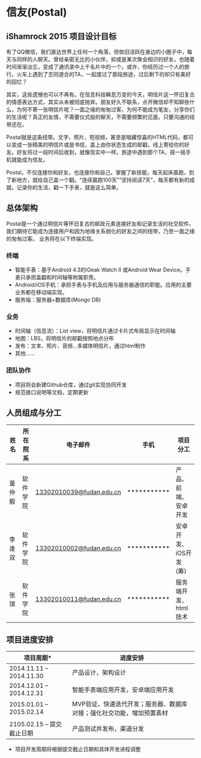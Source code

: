 信友(Postal)
======

iShamrock 2015
项目设计目标
---------------------
有了QQ微信，我们直达世界上任何一个角落，但依旧活跃在身边的小圈子中，每天与同样的人聊天。曾经亲密无比的小伙伴，抑或是某次聚会相识的好友，也随着时间渐渐淡忘，变成了通讯录中上千名片中的一个。或许，你经历过一个人的旅行，火车上遇到了志同道合的TA，一起度过了那段旅途，过后剩下的却只有美好的回忆？

其实，这些遗憾也可以不再有。在信息科技瞬息万变的今天，明信片这一怀旧复古的情感表达方式，其实从未被彻底抛弃。朋友好久不联系，点开微信却不知聊些什么，为何不寄一张明信片呢？一面之缘的匆匆过客，为何不能成为笔友，分享你们的生活呢？真正的友情，不需要仪式般的聊天，不需要频繁的见面，只要沟通的纽带还在。

Postal就是这条纽带。文字、照片、短视频，甚至是暗藏惊喜的HTML代码，都可以变成一张精美的明信片或是书信，盖上由你状态生成的邮戳，线上寄给你的好友。好友将过一段时间后收到，就像现实中一样。旅途中遇到那个TA，摇一摇手机就能成为信友。

Postal，不仅连接你和好友，也连接你和自己。掌握了新技能，每天起床晨跑，到了新地方，就给自己盖一个戳。“连续晨跑100天”“坚持阅读7天”，每天都有新的成就。记录你的生活，戳一下手表，就是这么简单。


总体架构
---------
Postal是一个通过明信片等怀旧复古的邮政元素连接好友和记录生活的社交软件。我们期待它能成为连接用户和因为地缘关系弱化的好友之间的纽带，乃至一面之缘的匆匆过客。
业务将在以下终端实现。
### 终端
* 智能手表：基于Android 4.3的iGeak Watch II 或Android Wear Device。手表只承担盖戳和时间轴等附属职责。
*	Android/iOS手机：承担手表与手机及应用与服务器通信的职能。应用的主要业务都在移动端实现。
*	服务端：服务器+数据库(Mongo DB)

###	业务
*	时间轴（信息流）：List view，将明信片通过卡片式布局显示在时间轴
*	地图：LBS，将明信片的邮戳按照地点分布
*	发布：文本、照片、音频…多媒体明信片，通过html制作
*	其他……

###	团队协作
*	项目将会新建Github仓库，通过git实现协同开发
*	规范接口说明等文档，定期更新


人员组成与分工
--------------
姓名	|所在院系	|电子邮件	|手机	|项目分工
------|---------|---------|------|-----------------------------------------------
童仲毅	|软件学院	|13302010039@fudan.edu.cn	|***********	|产品、前端、安卓开发
李逢双	|软件学院	|13302010002@fudan.edu.cn	|***********	|安卓开发、iOS开发(筹)
张琪	|软件学院	|13302010011@fudan.edu.cn	|***********	|服务端开发、html技术


项目进度安排
--------------
项目周期*	|进度安排
-----------|------------
2014.11.11 – 2014.11.30	|产品设计，架构设计 
2014.12.01 – 2014.12.31	|智能手表端应用开发，安卓端应用开发
2015.01.01 – 2015.02.14	|MVP验证，快速迭代开发；服务器、数据库对接；强化社交功能，增加预置素材
2105.02.15 – 提交截止日期	|产品测试并发布，渠道分发
* 项目开发周期将根据提交截止日期和具体开发进程调整
